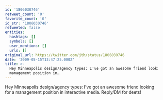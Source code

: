 ```yaml
---
id: '1806030746'
retweet_count: '0'
favorite_count: '0'
id_str: '1806030746'
retweeted: false
entities:
  hashtags: []
  symbols: []
  user_mentions: []
  urls: []
original_url: https://twitter.com/jth/status/1806030746
date: '2009-05-15T13:47:25.000Z'
title: >-
  Hey Minneapolis design/agency types: I've got an awesome friend looking for a
  management position in…
---
```


Hey Minneapolis design/agency types: I've got an awesome friend looking for a management position in interactive media.  Reply/DM for deets!